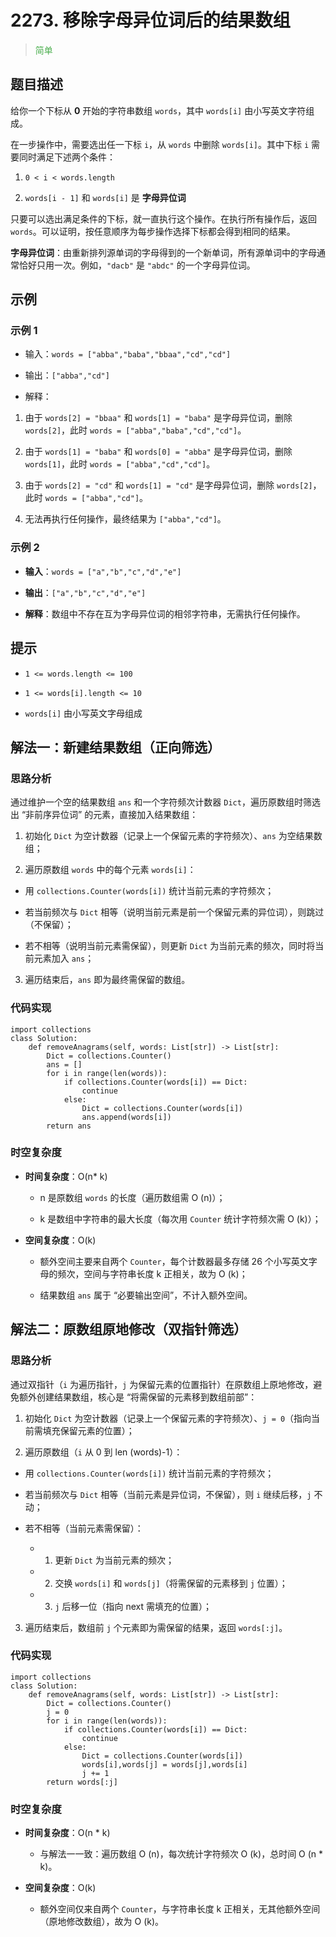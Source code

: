 # 2273. 移除字母异位词后的结果数组

><span style="color:rgb(76,175,79)">简单</span>

## 题目描述

给你一个下标从 **0** 开始的字符串数组 `words`，其中 `words[i]` 由小写英文字符组成。

在一步操作中，需要选出任一下标 `i`，从 `words` 中删除 `words[i]`。其中下标 `i` 需要同时满足下述两个条件：



1. `0 < i < words.length`

2. `words[i - 1]` 和 `words[i]` 是 **字母异位词**

只要可以选出满足条件的下标，就一直执行这个操作。在执行所有操作后，返回 `words`。可以证明，按任意顺序为每步操作选择下标都会得到相同的结果。

**字母异位词**：由重新排列源单词的字母得到的一个新单词，所有源单词中的字母通常恰好只用一次。例如，`"dacb"` 是 `"abdc"` 的一个字母异位词。

## 示例

### 示例 1



* 输入：`words = ["abba","baba","bbaa","cd","cd"]`

* 输出：`["abba","cd"]`

* 解释：

1. 由于 `words[2] = "bbaa"` 和 `words[1] = "baba"` 是字母异位词，删除 `words[2]`，此时 `words = ["abba","baba","cd","cd"]`。

2. 由于 `words[1] = "baba"` 和 `words[0] = "abba"` 是字母异位词，删除 `words[1]`，此时 `words = ["abba","cd","cd"]`。

3. 由于 `words[2] = "cd"` 和 `words[1] = "cd"` 是字母异位词，删除 `words[2]`，此时 `words = ["abba","cd"]`。

4. 无法再执行任何操作，最终结果为 `["abba","cd"]`。

### 示例 2



* **输入**：`words = ["a","b","c","d","e"]`

* **输出**：`["a","b","c","d","e"]`

* **解释**：数组中不存在互为字母异位词的相邻字符串，无需执行任何操作。

## 提示



* `1 <= words.length <= 100`

* `1 <= words[i].length <= 10`

* `words[i]` 由小写英文字母组成




## 解法一：新建结果数组（正向筛选）

### 思路分析

通过维护一个空的结果数组 `ans` 和一个字符频次计数器 `Dict`，遍历原数组时筛选出 “非前序异位词” 的元素，直接加入结果数组：


1. 初始化 `Dict` 为空计数器（记录上一个保留元素的字符频次）、`ans` 为空结果数组；

2. 遍历原数组 `words` 中的每个元素 `words[i]`：

* 用 `collections.Counter(words[i])` 统计当前元素的字符频次；

* 若当前频次与 `Dict` 相等（说明当前元素是前一个保留元素的异位词），则跳过（不保留）；

* 若不相等（说明当前元素需保留），则更新 `Dict` 为当前元素的频次，同时将当前元素加入 `ans`；

3. 遍历结束后，`ans` 即为最终需保留的数组。

### 代码实现



```
import collections
class Solution:
    def removeAnagrams(self, words: List[str]) -> List[str]:
        Dict = collections.Counter()
        ans = []
        for i in range(len(words)):
            if collections.Counter(words[i]) == Dict:
                continue
            else:
                Dict = collections.Counter(words[i])
                ans.append(words[i])
        return ans
```

### 时空复杂度



* **时间复杂度**：O(n\* k)


  * n 是原数组 `words` 的长度（遍历数组需 O (n)）；

  * k 是数组中字符串的最大长度（每次用 `Counter` 统计字符频次需 O (k)）；


* **空间复杂度**：O(k)


  * 额外空间主要来自两个 `Counter`，每个计数器最多存储 26 个小写英文字母的频次，空间与字符串长度 k 正相关，故为 O (k)；

  * 结果数组 `ans` 属于 “必要输出空间”，不计入额外空间。

## 解法二：原数组原地修改（双指针筛选）

### 思路分析

通过双指针（`i` 为遍历指针，`j` 为保留元素的位置指针）在原数组上原地修改，避免额外创建结果数组，核心是 “将需保留的元素移到数组前部”：



1. 初始化 `Dict` 为空计数器（记录上一个保留元素的字符频次）、`j = 0`（指向当前需填充保留元素的位置）；

2. 遍历原数组（`i` 从 0 到 len (words)-1）：

* 用 `collections.Counter(words[i])` 统计当前元素的字符频次；

* 若当前频次与 `Dict` 相等（当前元素是异位词，不保留），则 `i` 继续后移，`j` 不动；

* 若不相等（当前元素需保留）：

    - 1. 更新 `Dict` 为当前元素的频次；
    
    - 2. 交换 `words[i]` 和 `words[j]`（将需保留的元素移到 `j` 位置）；
    
    - 3. `j` 后移一位（指向 next 需填充的位置）；

3. 遍历结束后，数组前 `j` 个元素即为需保留的结果，返回 `words[:j]`。

### 代码实现



```
import collections
class Solution:
    def removeAnagrams(self, words: List[str]) -> List[str]:
        Dict = collections.Counter()
        j = 0
        for i in range(len(words)):
            if collections.Counter(words[i]) == Dict:
                continue
            else:
                Dict = collections.Counter(words[i])
                words[i],words[j] = words[j],words[i]
                j += 1
        return words[:j]
```

### 时空复杂度



* **时间复杂度**：O(n \* k)


  * 与解法一一致：遍历数组 O (n)，每次统计字符频次 O (k)，总时间 O (n \* k)。

* **空间复杂度**：O(k)


  * 额外空间仅来自两个 `Counter`，与字符串长度 k 正相关，无其他额外空间（原地修改数组），故为 O (k)。






